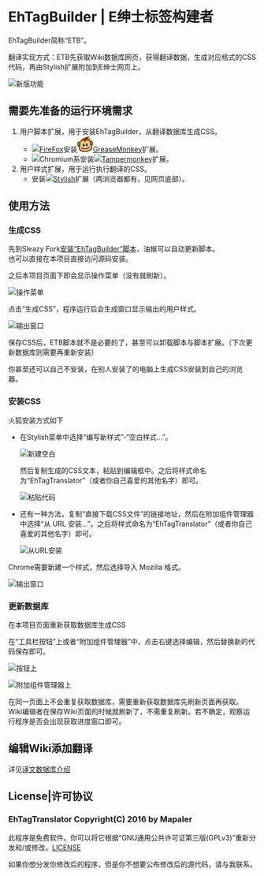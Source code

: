 ﻿# EhTagBuilder | E绅士标签构建者
EhTagBuilder简称“ETB”。

翻译实现方式：ETB先获取Wiki数据库网页，获得翻译数据，生成对应格式的CSS代码，再由Stylish扩展附加到E绅士网页上。

![新版功能](http://ww4.sinaimg.cn/large/6c84b2d6gw1f48jt1uj2hj20xw0f4acx.jpg)

## 需要先准备的运行环境需求
1. 用户脚本扩展，用于安装EhTagBuilder，从翻译数据库生成CSS。
   * [![](https://www.mozilla.org/media/img/firefox/favicon.dc6635050bf5.ico)FireFox](http://www.firefox.com)安装[![](https://github.com/greasemonkey/greasemonkey/raw/master/skin/icon32.png)GreaseMonkey](https://addons.mozilla.org/firefox/addon/greasemonkey/)扩展。
   * ![](http://www.chromium.org/_/rsrc/1438879449147/config/customLogo.gif)Chromium系安装[![](https://addons.cdn.mozilla.net/user-media/addon_icons/683/683490-64.png?modified=1463757971)Tampermonkey](https://chrome.google.com/webstore/detail/tampermonkey/dhdgffkkebhmkfjojejmpbldmpobfkfo?hl=zh-CN)扩展。
2. 用户样式扩展，用于运行执行翻译的CSS。
   * 安装[![](https://addons.cdn.mozilla.net/user-media/addon_icons/2/2108-64.png?modified=1453837884)Stylish](https://userstyles.org/)扩展（两浏览器都有，见网页底部）。



## 使用方法
### 生成CSS
先到Sleazy Fork[安装“EhTagBuilder”脚本](https://sleazyfork.org/scripts/19619)，油猴可以自动更新脚本。<br>也可以直接在本项目直接访问源码安装。

之后本项目页面下即会显示操作菜单（没有就刷新）。

![操作菜单](https://raw.githubusercontent.com/wiki/Mapaler/EhTagTranslator/document/images/etb-menu.png)

点击“生成CSS”，程序运行后会生成窗口显示输出的用户样式。

![输出窗口](https://raw.githubusercontent.com/wiki/Mapaler/EhTagTranslator/document/images/etb-cssoutput.png)

保存CSS后，ETB脚本就不是必要的了，甚至可以卸载脚本与脚本扩展。（下次更新数据库则需要再重新安装）

你甚至还可以自己不安装，在别人安装了的电脑上生成CSS安装到自己的浏览器。

### 安装CSS

火狐安装方式如下 

* 在Stylish菜单中选择“编写新样式”-“空白样式...”。
  
  ![新建空白](http://ww2.sinaimg.cn/large/6c84b2d6gw1f3smf9bgt9j20tt0fbgr4.jpg)
  
  然后复制生成的CSS文本，粘贴到编辑框中。之后将样式命名为“EhTagTranslator”（或者你自己喜爱的其他名字）即可。
  
  ![粘贴代码](http://ww3.sinaimg.cn/large/6c84b2d6gw1f3sn1uyx5tj20io0dtq6z.jpg)
* 还有一种方法，复制“直接下载CSS文件”的链接地址，然后在附加组件管理器中选择“从 URL 安装...”。之后将样式命名为“EhTagTranslator”（或者你自己喜爱的其他名字）即可。
  
  ![从URL安装](http://ww4.sinaimg.cn/large/6c84b2d6gw1f3sme5420dj20pb0f8tdz.jpg)

Chrome需要新建一个样式，然后选择导入 Mozilla 格式。

  ![输出窗口](https://raw.githubusercontent.com/wiki/Mapaler/EhTagTranslator/document/images/etb-chrome.png)

### 更新数据库
在本项目页面重新获取数据库生成CSS

在“工具栏按钮”上或者“附加组件管理器”中，点击右键选择编辑，然后替换新的代码保存即可。

![按钮上](http://ww1.sinaimg.cn/large/6c84b2d6gw1f3smv77s1hj207k078gmn.jpg)

![附加组件管理器上](http://ww2.sinaimg.cn/large/6c84b2d6gw1f3smvltaadj20dv05bwex.jpg)

在同一页面上不会重复获取数据库，需要重新获取数据库先刷新页面再获取。  
Wiki编辑者在保存Wiki页面的时候就刷新了，不需重复刷新。若不确定，观察运行程序是否会出现获取进度窗口即可。

## 编辑Wiki添加翻译
详见[译文数据库介绍](Home)

## License|许可协议
### EhTagTranslator Copyright(C) 2016 by Mapaler

此程序是免费软件。你可以将它根据“GNU通用公共许可证第三版(GPLv3)”重新分发和/或修改。[LICENSE](https://github.com/Mapaler/EhTagTranslator/blob/master/LICENSE)

如果你想分发你修改后的程序，但是你不想要公布修改后的源代码，请与我联系。
